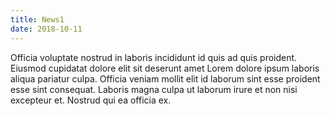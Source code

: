 ```yaml
---
title: News1
date: 2018-10-11
---
```


Officia voluptate nostrud in laboris incididunt id quis ad quis proident. Eiusmod cupidatat dolore elit sit deserunt amet Lorem dolore ipsum laboris aliqua pariatur culpa. Officia veniam mollit elit id laborum sint esse proident esse sint consequat. Laboris magna culpa ut laborum irure et non nisi excepteur et. Nostrud qui ea officia ex.
